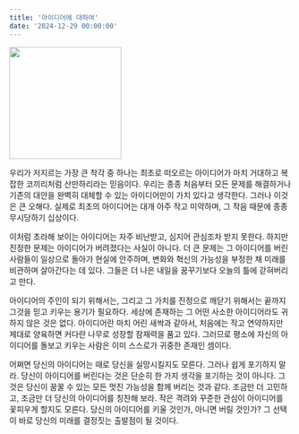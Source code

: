 ```yaml
---
title: '아이디어에 대하여'
date: '2024-12-29 00:00:00'
---
```


<img src='/images/essay/idea.jfif' height='200px'>


우리가 저지르는 가장 큰 착각 중 하나는 최초로 떠오르는 아이디어가 마치 거대하고 복잡한 코끼리처럼 산만하리라는 믿음이다. 우리는 종종 처음부터 모든 문제를 해결하거나 기존의 대안을 완벽히 대체할 수 있는 아이디어만이 가치 있다고 생각한다. 그러나 이것은 큰 오해다. 실제로 최초의 아이디어는 대개 아주 작고 미약하며, 그 작음 때문에 종종 무시당하기 십상이다.

이처럼 초라해 보이는 아이디어는 자주 비난받고, 심지어 관심조차 받지 못한다. 하지만 진정한 문제는 아이디어가 버려졌다는 사실이 아니다. 더 큰 문제는 그 아이디어를 버린 사람들이 일상으로 돌아가 현실에 안주하며, 변화와 혁신의 가능성을 부정한 채 미래를 비관하며 살아간다는 데 있다. 그들은 더 나은 내일을 꿈꾸기보다 오늘의 틀에 갇혀버리고 만다.

아이디어의 주인이 되기 위해서는, 그리고 그 가치를 진정으로 깨닫기 위해서는 끝까지 그것을 믿고 키우는 용기가 필요하다. 세상에 존재하는 그 어떤 사소한 아이디어라도 귀하지 않은 것은 없다. 아이디어란 마치 어린 새싹과 같아서, 처음에는 작고 연약하지만 제대로 양육하면 커다란 나무로 성장할 잠재력을 품고 있다. 그러므로 평소에 자신의 아이디어를 돌보고 키우는 사람은 이미 스스로가 귀중한 존재인 셈이다.

어쩌면 당신의 아이디어는 때로 당신을 실망시킬지도 모른다. 그러나 쉽게 포기하지 말라. 당신이 아이디어를 버린다는 것은 단순히 한 가지 생각을 포기하는 것이 아니다. 그것은 당신이 꿈꿀 수 있는 모든 멋진 가능성을 함께 버리는 것과 같다. 조금만 더 고민하고, 조금만 더 당신의 아이디어를 칭찬해 보라. 작은 격려와 꾸준한 관심이 아이디어를 꽃피우게 할지도 모른다. 당신의 아이디어를 키울 것인가, 아니면 버릴 것인가? 그 선택이 바로 당신의 미래를 결정짓는 출발점이 될 것이다.      